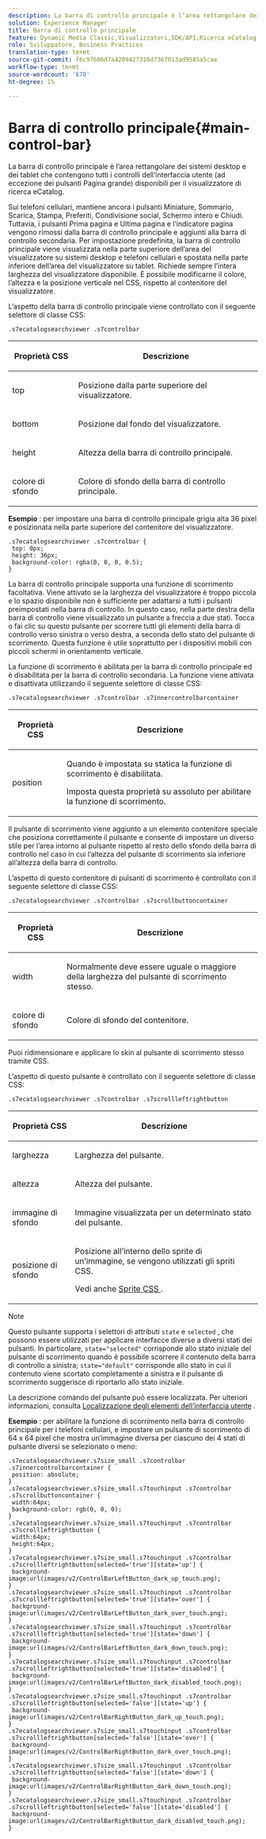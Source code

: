 ```yaml
---
description: La barra di controllo principale è l’area rettangolare dei sistemi desktop e dei tablet che contengono tutti i controlli dell’interfaccia utente (ad eccezione dei pulsanti Pagina grande) disponibili per il visualizzatore di ricerca eCatalog.
solution: Experience Manager
title: Barra di controllo principale
feature: Dynamic Media Classic,Visualizzatori,SDK/API,Ricerca eCatalog
role: Sviluppatore, Business Practices
translation-type: tm+mt
source-git-commit: f6c97606d7a4209427316d7367013ad9585a5cae
workflow-type: tm+mt
source-wordcount: '670'
ht-degree: 1%

---
```



# Barra di controllo principale{#main-control-bar}

La barra di controllo principale è l’area rettangolare dei sistemi desktop e dei tablet che contengono tutti i controlli dell’interfaccia utente (ad eccezione dei pulsanti Pagina grande) disponibili per il visualizzatore di ricerca eCatalog.

Sui telefoni cellulari, mantiene ancora i pulsanti Miniature, Sommario, Scarica, Stampa, Preferiti, Condivisione social, Schermo intero e Chiudi. Tuttavia, i pulsanti Prima pagina e Ultima pagina e l’indicatore pagina vengono rimossi dalla barra di controllo principale e aggiunti alla barra di controllo secondaria. Per impostazione predefinita, la barra di controllo principale viene visualizzata nella parte superiore dell’area del visualizzatore su sistemi desktop e telefoni cellulari e spostata nella parte inferiore dell’area del visualizzatore su tablet. Richiede sempre l’intera larghezza del visualizzatore disponibile. È possibile modificarne il colore, l’altezza e la posizione verticale nel CSS, rispetto al contenitore del visualizzatore.

L’aspetto della barra di controllo principale viene controllato con il seguente selettore di classe CSS:

`.s7ecatalogsearchviewer .s7controlbar`

<table id="table_2C8D322F57114A72B43053CB4539C65C"> 
 <thead> 
  <tr> 
   <th colname="col1" class="entry"> <p> Proprietà CSS </p> </th> 
   <th colname="col2" class="entry"> <p>Descrizione </p> </th> 
  </tr> 
 </thead>
 <tbody> 
  <tr> 
   <td colname="col1"> <p> <span class="codeph"> top  </span> </p> </td> 
   <td colname="col2"> <p>Posizione dalla parte superiore del visualizzatore. </p> </td> 
  </tr> 
  <tr> 
   <td colname="col1"> <p> <span class="codeph"> bottom  </span> </p> </td> 
   <td colname="col2"> <p>Posizione dal fondo del visualizzatore. </p> </td> 
  </tr> 
  <tr> 
   <td colname="col1"> <p> <span class="codeph"> height </span> </p> </td> 
   <td colname="col2"> <p>Altezza della barra di controllo principale. </p> </td> 
  </tr> 
  <tr> 
   <td colname="col1"> <p> <span class="codeph"> colore di sfondo  </span> </p> </td> 
   <td colname="col2"> <p>Colore di sfondo della barra di controllo principale. </p> </td> 
  </tr> 
 </tbody> 
</table>

**Esempio** : per impostare una barra di controllo principale grigia alta 36 pixel e posizionata nella parte superiore del contenitore del visualizzatore.

```
.s7ecatalogsearchviewer .s7controlbar { 
 top: 0px; 
 height: 36px; 
 background-color: rgba(0, 0, 0, 0.5); 
}
```

La barra di controllo principale supporta una funzione di scorrimento facoltativa. Viene attivato se la larghezza del visualizzatore è troppo piccola e lo spazio disponibile non è sufficiente per adattarsi a tutti i pulsanti preimpostati nella barra di controllo. In questo caso, nella parte destra della barra di controllo viene visualizzato un pulsante a freccia a due stati. Tocca o fai clic su questo pulsante per scorrere tutti gli elementi della barra di controllo verso sinistra o verso destra, a seconda dello stato del pulsante di scorrimento. Questa funzione è utile soprattutto per i dispositivi mobili con piccoli schermi in orientamento verticale.

La funzione di scorrimento è abilitata per la barra di controllo principale ed è disabilitata per la barra di controllo secondaria. La funzione viene attivata e disattivata utilizzando il seguente selettore di classe CSS:

`.s7ecatalogsearchviewer .s7controlbar .s7innercontrolbarcontainer`

<table id="table_C8225F38309B4099AF58AA1A815A8D55"> 
 <thead> 
  <tr> 
   <th colname="col1" class="entry"> <p> Proprietà CSS </p> </th> 
   <th colname="col2" class="entry"> <p>Descrizione </p> </th> 
  </tr> 
 </thead>
 <tbody> 
  <tr> 
   <td colname="col1"> <p> <span class="codeph"> position </span> </p> </td> 
   <td colname="col2"> <p>Quando è impostata su <span class="codeph"> statica </span> la funzione di scorrimento è disabilitata. </p> <p>Imposta questa proprietà su <span class="codeph"> assoluto </span> per abilitare la funzione di scorrimento. </p> </td> 
  </tr> 
 </tbody> 
</table>

Il pulsante di scorrimento viene aggiunto a un elemento contenitore speciale che posiziona correttamente il pulsante e consente di impostare un diverso stile per l’area intorno al pulsante rispetto al resto dello sfondo della barra di controllo nel caso in cui l’altezza del pulsante di scorrimento sia inferiore all’altezza della barra di controllo.

L’aspetto di questo contenitore di pulsanti di scorrimento è controllato con il seguente selettore di classe CSS:

`.s7ecatalogsearchviewer .s7controlbar .s7scrollbuttoncontainer`

<table id="table_2CDDA8A18345497EAC4749A0D64C1658"> 
 <thead> 
  <tr> 
   <th colname="col1" class="entry"> <p> Proprietà CSS </p> </th> 
   <th colname="col2" class="entry"> <p>Descrizione </p> </th> 
  </tr> 
 </thead>
 <tbody> 
  <tr> 
   <td colname="col1"> <p> <span class="codeph"> width </span> </p> </td> 
   <td colname="col2"> <p>Normalmente deve essere uguale o maggiore della larghezza del pulsante di scorrimento stesso. </p> </td> 
  </tr> 
  <tr> 
   <td colname="col1"> <p> <span class="codeph"> colore di sfondo  </span> </p> </td> 
   <td colname="col2"> <p>Colore di sfondo del contenitore. </p> </td> 
  </tr> 
 </tbody> 
</table>

Puoi ridimensionare e applicare lo skin al pulsante di scorrimento stesso tramite CSS.

L’aspetto di questo pulsante è controllato con il seguente selettore di classe CSS:

`.s7ecatalogsearchviewer .s7controlbar .s7scrollleftrightbutton`

<table id="table_F61CB3F696AC4018B164082FFA7777F4"> 
 <thead> 
  <tr> 
   <th colname="col1" class="entry"> <p> Proprietà CSS </p> </th> 
   <th colname="col2" class="entry"> <p>Descrizione </p> </th> 
  </tr> 
 </thead>
 <tbody> 
  <tr> 
   <td colname="col1"> <p> <span class="codeph"> larghezza  </span> </p> </td> 
   <td colname="col2"> <p>Larghezza del pulsante. </p> </td> 
  </tr> 
  <tr> 
   <td colname="col1"> <p> <span class="codeph"> altezza  </span> </p> </td> 
   <td colname="col2"> <p>Altezza del pulsante. </p> </td> 
  </tr> 
  <tr> 
   <td colname="col1"> <p> <span class="codeph"> immagine di sfondo  </span> </p> </td> 
   <td colname="col2"> <p>Immagine visualizzata per un determinato stato del pulsante. </p> </td> 
  </tr> 
  <tr> 
   <td colname="col1"> <p> <span class="codeph"> posizione di sfondo  </span> </p> </td> 
   <td colname="col2"> <p>Posizione all’interno dello sprite di un’immagine, se vengono utilizzati gli spriti CSS. </p> <p>Vedi anche <a href="../../../c-html5-s7-aem-asset-viewers/c-html5-ecatsearch-viewer-about/c-html5-ecatsearch-viewer-customizingviewer/c-html5-ecatsearch-viewer-customizingviewer.md#section-9d570f95eb2443aca74c1b02f6e89aff" format="dita" scope="local"> Sprite CSS </a>. </p> </td> 
  </tr> 
 </tbody> 
</table>

>[!NOTE]
>
>Questo pulsante supporta i selettori di attributi `state` e `selected` , che possono essere utilizzati per applicare interfacce diverse a diversi stati dei pulsanti. In particolare, `state="selected"` corrisponde allo stato iniziale del pulsante di scorrimento quando è possibile scorrere il contenuto della barra di controllo a sinistra; `state="default"` corrisponde allo stato in cui il contenuto viene scortato completamente a sinistra e il pulsante di scorrimento suggerisce di riportarlo allo stato iniziale.

La descrizione comando del pulsante può essere localizzata. Per ulteriori informazioni, consulta [Localizzazione degli elementi dell’interfaccia utente](../../../c-html5-s7-aem-asset-viewers/c-html5-ecatsearch-viewer-about/c-html5-ecatsearch-viewer-localization.md#concept-cbfc39344c494eb7b9f6a272cff0cc74) .

**Esempio** : per abilitare la funzione di scorrimento nella barra di controllo principale per i telefoni cellulari, e impostare un pulsante di scorrimento di 64 x 64 pixel che mostra un’immagine diversa per ciascuno dei 4 stati di pulsante diversi se selezionato o meno:

```
.s7ecatalogsearchviewer.s7size_small .s7controlbar .s7innercontrolbarcontainer { 
 position: absolute; 
} 
.s7ecatalogsearchviewer.s7size_small.s7touchinput .s7controlbar .s7scrollbuttoncontainer { 
 width:64px; 
 background-color: rgb(0, 0, 0); 
} 
.s7ecatalogsearchviewer.s7size_small.s7touchinput .s7controlbar .s7scrollleftrightbutton { 
 width:64px; 
 height:64px; 
} 
.s7ecatalogsearchviewer.s7size_small.s7touchinput .s7controlbar .s7scrollleftrightbutton[selected='true'][state='up'] { 
 background-image:url(images/v2/ControlBarLeftButton_dark_up_touch.png); 
} 
.s7ecatalogsearchviewer.s7size_small.s7touchinput .s7controlbar .s7scrollleftrightbutton[selected='true'][state='over'] { 
 background-image:url(images/v2/ControlBarLeftButton_dark_over_touch.png); 
} 
.s7ecatalogsearchviewer.s7size_small.s7touchinput .s7controlbar .s7scrollleftrightbutton[selected='true'][state='down'] { 
 background-image:url(images/v2/ControlBarLeftButton_dark_down_touch.png); 
} 
.s7ecatalogsearchviewer.s7size_small.s7touchinput .s7controlbar .s7scrollleftrightbutton[selected='true'][state='disabled'] { 
 background-image:url(images/v2/ControlBarLeftButton_dark_disabled_touch.png); 
} 
.s7ecatalogsearchviewer.s7size_small.s7touchinput .s7controlbar .s7scrollleftrightbutton[selected='false'][state='up'] { 
 background-image:url(images/v2/ControlBarRightButton_dark_up_touch.png); 
} 
.s7ecatalogsearchviewer.s7size_small.s7touchinput .s7controlbar .s7scrollleftrightbutton[selected='false'][state='over'] { 
 background-image:url(images/v2/ControlBarRightButton_dark_over_touch.png); 
} 
.s7ecatalogsearchviewer.s7size_small.s7touchinput .s7controlbar .s7scrollleftrightbutton[selected='false'][state='down'] { 
 background-image:url(images/v2/ControlBarRightButton_dark_down_touch.png); 
} 
.s7ecatalogsearchviewer.s7size_small.s7touchinput .s7controlbar .s7scrollleftrightbutton[selected='false'][state='disabled'] { 
 background-image:url(images/v2/ControlBarRightButton_dark_disabled_touch.png); 
}
```

